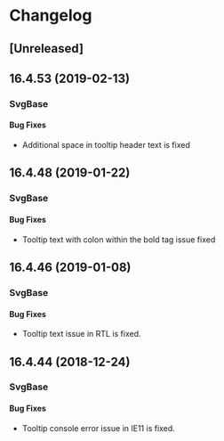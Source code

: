 # Changelog

## [Unreleased]

## 16.4.53 (2019-02-13)

### SvgBase

#### Bug Fixes

- Additional space in tooltip header text is fixed

## 16.4.48 (2019-01-22)

### SvgBase

#### Bug Fixes

- Tooltip text with colon within the bold tag issue fixed

## 16.4.46 (2019-01-08)

### SvgBase

#### Bug Fixes

- Tooltip text issue in RTL is fixed.

## 16.4.44 (2018-12-24)

### SvgBase

#### Bug Fixes

- Tooltip console error issue in IE11 is fixed.